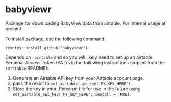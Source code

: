 # babyviewr

Package for downloading BabyView data from airtable. For internal usage at present. 

To install package, use the following command:

```{r}
remotes::install_github("babyviewr")
```

Depends on `rairtable` and so you will likely need to set up an airtable Personal Access Token (PAT) via the following instructions (copied from the `rairtable` README):

1. Generate an Airtable API key from your Airtable account page.
2. pass the result to `set_airtable_api_key('MY_KEY_HERE')`.
3. Store the key in your .Renviron file for use in the future using `set_airtable_api_key('MY_KEY_HERE', install = TRUE)`.
